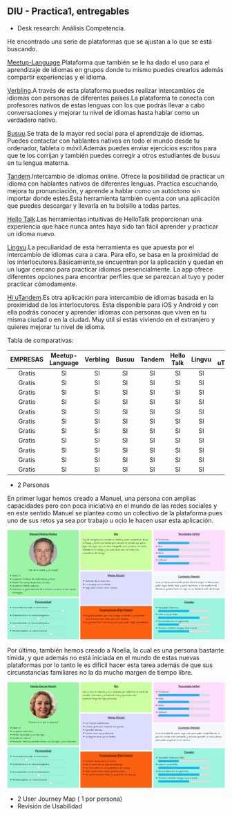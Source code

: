 ## DIU - Practica1, entregables




- Desk research: Análisis Competencia.

He encontrado una serie de plataformas que se ajustan a lo que se está buscando.

[Meetup-Language](https://www.meetup.com/es-ES/find/language/).Plataforma que también se le ha dado el uso para el aprendizaje de idiomas en grupos donde tu mismo puedes crearlos además compartir experiencias y el idioma.

[Verbling](https://es.verbling.com/).A través de esta plataforma puedes realizar intercambios de idiomas con personas de diferentes países.La plataforma te conecta con profesores nativos de estas lenguas con los que podrás llevar a cabo conversaciones y mejorar tu nivel de idiomas hasta hablar como un verdadero nativo.

[Busuu](https://www.busuu.com/es).Se trata de la mayor red social para el aprendizaje de idiomas. Puedes contactar con hablantes nativos en todo el mundo desde tu ordenador, tableta o móvil.Además puedes enviar ejercicios escritos para que te los corrijan y también puedes corregir a otros estudiantes de busuu en tu lengua materna.

[Tandem](https://www.tandem.net/es).Intercambio de idiomas online. Ofrece la posibilidad de practicar un idioma con hablantes nativos de diferentes lenguas. Practica escuchando, mejora tu pronunciación, y aprende a hablar como un autóctono sin importar donde estés.Esta herramienta también cuenta con una aplicación que puedes descargar y llevarla en tu bolsillo a todas partes.

[Hello Talk](https://www.hellotalk.com/#sp).Las herramientas intuitivas de HelloTalk proporcionan una experiencia que hace nunca antes haya sido tan fácil aprender y practicar un idioma nuevo.

[Lingvu](https://www.facebook.com/lingvu).La peculiaridad de esta herramienta es que apuesta por el intercambio de idiomas cara a cara. Para ello, se basa en la proximidad de los interlocutores.Básicamente,se encuentran por la aplicación y quedan en un lugar cercano para practicar idiomas presencialmente. La app ofrece diferentes opciones para encontrar perfiles que se parezcan al tuyo y poder practicar cómodamente.

[Hi uTandem](https://www.facebook.com/Hiutandemapp/).Es otra aplicación para intercambio de idiomas basada en la proximidad de los interlocutores. Esta disponible para iOS y Android y con ella podrás conocer y aprender idiomas con personas que viven en tu misma ciudad o en la ciudad. Muy útil si estás viviendo en el extranjero y quieres mejorar tu nivel de idioma.

Tabla de comparativas:

|EMPRESAS  | Meetup-Language | Verbling | Busuu     | Tandem   | Hello Talk  | Lingvu   | Hi uTandem |
| :------: | :------:        | :------: |  :------: | :------: |  :------:   | :------: |  :------:  |
| Gratis   | SI              |  SI      |     SI    | SI       | SI          | SI       |  SI        |
| Gratis   | SI              |  SI      |     SI    | SI       | SI          | SI       |  SI        |
| Gratis   | SI              |  SI      |     SI    | SI       | SI          | SI       |  SI        |
| Gratis   | SI              |  SI      |     SI    | SI       | SI          | SI       |  SI        |
| Gratis   | SI              |  SI      |     SI    | SI       | SI          | SI       |  SI        |
| Gratis   | SI              |  SI      |     SI    | SI       | SI          | SI       |  SI        |
| Gratis   | SI              |  SI      |     SI    | SI       | SI          | SI       |  SI        |
| Gratis   | SI              |  SI      |     SI    | SI       | SI          | SI       |  SI        |
| Gratis   | SI              |  SI      |     SI    | SI       | SI          | SI       |  SI        |
| Gratis   | SI              |  SI      |     SI    | SI       | SI          | SI       |  SI        |
| Gratis   | SI              |  SI      |     SI    | SI       | SI          | SI       |  SI        |

- 2 Personas

En primer lugar hemos creado a Manuel, una persona con amplias capacidades pero con poca iniciativa en el mundo de las redes sociales y en este sentido Manuel se plantea como un colectivo de la plataforma pues uno de sus retos ya sea por trabajo u ocio le hacen usar esta aplicación.

![foto1](MANU1.png)

Por último, también hemos creado a Noelia, la cual es una persona bastante tímida, y que además no está iniciada en el mundo de estas nuevas plataformas por lo tanto le es difícil hacer esta tarea además de que sus circunstancias familiares no la da mucho margen de tiempo libre.

![foto2](NOEL1.png)

- 2 User Journey Map  ( 1 por persona)
- Revisión de Usabilidad
